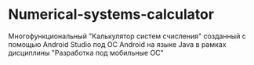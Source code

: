 # Numerical-systems-calculator
Многофункциональный "Калькулятор систем счисления" созданный с помощью Android Studio под ОС Android на языке Java в рамках дисциплины "Разработка под мобильные ОС"
